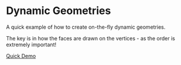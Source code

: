 Dynamic Geometries
==================

A quick example of how to create on-the-fly dynamic geometries.

The key is in how the faces are drawn on the vertices - as the order is extremely important!

[Quick Demo](http://bkach.github.io/dynamicGeometry)
